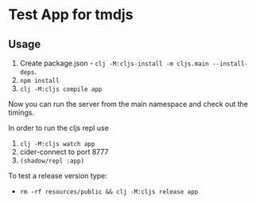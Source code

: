 # Test App for tmdjs

## Usage

1. Create package.json - `clj -M:cljs-install -m cljs.main --install-deps`.
2. `npm install`
3. `clj -M:cljs compile app`

Now you can run the server from the main namespace and check out the timings.

In order to run the cljs repl use

1. `clj -M:cljs watch app`
2. cider-connect to port 8777
3. `(shadow/repl :app)`

To test a release version type:

* `rm -rf resources/public && clj -M:cljs release app`
